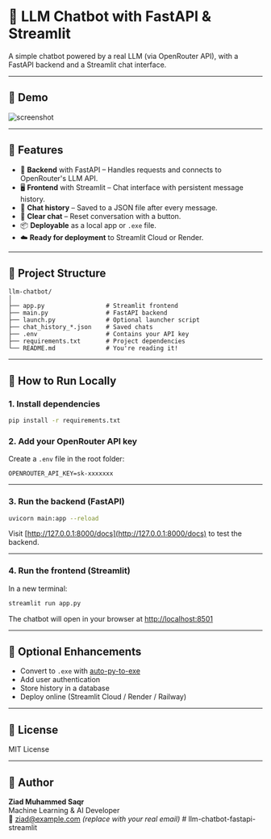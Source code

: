 
# 🤖 LLM Chatbot with FastAPI & Streamlit

A simple chatbot powered by a real LLM (via OpenRouter API), with a FastAPI backend and a Streamlit chat interface.

---

## 📸 Demo

![screenshot](https://via.placeholder.com/800x400?text=Insert+Screenshot+Here)

---

## 🚀 Features

- 🔌 **Backend** with FastAPI – Handles requests and connects to OpenRouter's LLM API.
- 🖥️ **Frontend** with Streamlit – Chat interface with persistent message history.
- 💾 **Chat history** – Saved to a JSON file after every message.
- 🧹 **Clear chat** – Reset conversation with a button.
- 📦 **Deployable** as a local app or `.exe` file.
- ☁️ **Ready for deployment** to Streamlit Cloud or Render.

---

## 📁 Project Structure

```
llm-chatbot/
│
├── app.py                 # Streamlit frontend
├── main.py                # FastAPI backend
├── launch.py              # Optional launcher script
├── chat_history_*.json    # Saved chats
├── .env                   # Contains your API key
├── requirements.txt       # Project dependencies
└── README.md              # You're reading it!
```

---

## 🧪 How to Run Locally

### 1. Install dependencies

```bash
pip install -r requirements.txt
```

### 2. Add your OpenRouter API key

Create a `.env` file in the root folder:

```
OPENROUTER_API_KEY=sk-xxxxxxx
```

---

### 3. Run the backend (FastAPI)

```bash
uvicorn main:app --reload
```

Visit [http://127.0.0.1:8000/docs](http://127.0.0.1:8000/docs) to test the backend.

---

### 4. Run the frontend (Streamlit)

In a new terminal:

```bash
streamlit run app.py
```

The chatbot will open in your browser at [http://localhost:8501](http://localhost:8501)

---

## 🔧 Optional Enhancements

- Convert to `.exe` with [auto-py-to-exe](https://pypi.org/project/auto-py-to-exe/)
- Add user authentication
- Store history in a database
- Deploy online (Streamlit Cloud / Render / Railway)

---

## 📄 License

MIT License

---

## 👤 Author

**Ziad Muhammed Saqr**  
Machine Learning & AI Developer  
📧 ziad@example.com *(replace with your real email)*
#   l l m - c h a t b o t - f a s t a p i - s t r e a m l i t  
 
